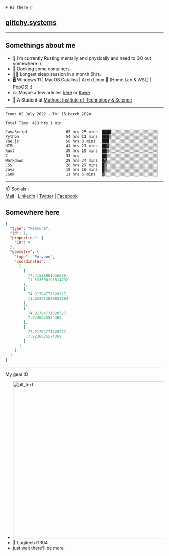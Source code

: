 ```
# Hi there 👋
```
## [glitchy.systems](https://glitchy.systems)
---

## Somethings about me



- 🌱 I’m currently Rusting mentally and physically and need to GO out somewhere :)
- 🐋 Docking some containers
- 😶‍🌫️ Longest sleep session in a month 6hrs.
- 🖥️ Windows 11 | MacOS Catalina | Arch Linux 🦩 (Home Lab & WSL) | PopOS! :)
- ✏️ Maybe a few articles [here](https://medium.com/@advaithnarayanan8) or [there](https://medium.com/@advaithnarayanan8)
- 📑 A Student at [Muthoot Institute of Technology & Science](https://mgmits.ac.in/)



---

<!--START_SECTION:waka-->

```txt
From: 02 July 2022 - To: 15 March 2024

Total Time: 413 hrs 1 min

JavaScript                 65 hrs 25 mins  ████░░░░░░░░░░░░░░░░░░░░░   15.84 %
Python                     54 hrs 11 mins  ███▒░░░░░░░░░░░░░░░░░░░░░   13.12 %
Vue.js                     50 hrs 8 mins   ███░░░░░░░░░░░░░░░░░░░░░░   12.14 %
HTML                       41 hrs 21 mins  ██▓░░░░░░░░░░░░░░░░░░░░░░   10.01 %
Rust                       39 hrs 19 mins  ██▒░░░░░░░░░░░░░░░░░░░░░░   09.52 %
C                          33 hrs          ██░░░░░░░░░░░░░░░░░░░░░░░   07.99 %
Markdown                   29 hrs 34 mins  █▓░░░░░░░░░░░░░░░░░░░░░░░   07.16 %
CSS                        20 hrs 27 mins  █▒░░░░░░░░░░░░░░░░░░░░░░░   04.95 %
Java                       19 hrs 19 mins  █▒░░░░░░░░░░░░░░░░░░░░░░░   04.68 %
JSON                       11 hrs 5 mins   ▓░░░░░░░░░░░░░░░░░░░░░░░░   02.69 %
```

<!--END_SECTION:waka-->

---

📫 Socials :<br>
[Mail](mailto:advaithnarayanan8@gmail.com) | [Linkedin](https://www.linkedin.com/in/advaith-narayanan-a72152214/) | [Twitter](https://twitter.com/advaithnarayan) | [Facebook](https://screenmessage.com/qinq)

## Somewhere here

```geojson
{
  "type": "Feature",
  "id": 1,
  "properties": {
    "ID": 0
  },
  "geometry": {
    "type": "Polygon",
    "coordinates": [
      [
        [
          77.41528961556286,
          11.533300191814792
        ],
        [
          74.91794771320727,
          11.823214080851884
        ],
        [
          74.91794771320727,
          7.9236625574369
        ],
        [
          77.91794771320727,
          7.9236625574369
        ]
      ]
    ]
  }
}
```


--- 
My gear :D

- [<img alt="alt_text" width="500px" src="https://valid.x86.fr/cache/banner/xv24bv-6.png" />](https://valid.x86.fr/xv24bv)
- 🐁 Logitech G304
- just wait there'll be more

